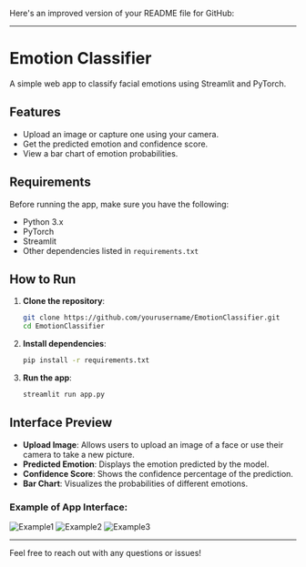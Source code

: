 Here's an improved version of your README file for GitHub:

---

# Emotion Classifier

A simple web app to classify facial emotions using Streamlit and PyTorch.

## Features

- Upload an image or capture one using your camera.
- Get the predicted emotion and confidence score.
- View a bar chart of emotion probabilities.

## Requirements

Before running the app, make sure you have the following:

- Python 3.x
- PyTorch
- Streamlit
- Other dependencies listed in `requirements.txt`

## How to Run

1. **Clone the repository**:
   ```bash
   git clone https://github.com/yourusername/EmotionClassifier.git
   cd EmotionClassifier
   ```

2. **Install dependencies**:
   ```bash
   pip install -r requirements.txt
   ```

3. **Run the app**:
   ```bash
   streamlit run app.py
   ```





## Interface Preview

- **Upload Image**: Allows users to upload an image of a face or use their camera to take a new picture.
- **Predicted Emotion**: Displays the emotion predicted by the model.
- **Confidence Score**: Shows the confidence percentage of the prediction.
- **Bar Chart**: Visualizes the probabilities of different emotions.

### Example of App Interface:
![Example1](https://github.com/user-attachments/assets/3ec80ec7-e47a-47a5-8dd2-ab036253acda)
![Example2](https://github.com/user-attachments/assets/c311cf32-03cc-478a-898a-9bc605da22e4)
![Example3](https://github.com/user-attachments/assets/c37ab831-b983-49b4-8c3c-c8587e7782a4)

---

Feel free to reach out with any questions or issues!

